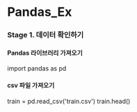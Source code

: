 # Pandas_Ex
### Stage 1. 데이터 확인하기
#### Pandas 라이브러리 가져오기
import pandas as pd

#### csv 파일 가져오기
train = pd.read_csv('train.csv')
train.head()

